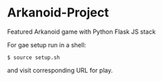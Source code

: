  
# Arkanoid-Project
Featured Arkanoid game with Python Flask JS stack

For gae setup run in a shell:

<code>$ source setup.sh</code>

and visit corresponding URL for play.
